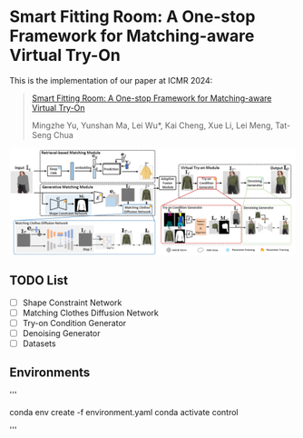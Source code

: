 # Smart Fitting Room: A One-stop Framework for Matching-aware Virtual Try-On
This is the implementation of our paper at ICMR 2024:
> [Smart Fitting Room: A One-stop Framework for Matching-aware Virtual Try-On](https://arxiv.org/abs/2401.16825)
> 
> Mingzhe Yu, Yunshan Ma, Lei Wu*, Kai Cheng, Xue Li, Lei Meng, Tat-Seng Chua

![Model for this project](figures/model.png)

## TODO List
- [ ] Shape Constraint Network
- [ ] Matching Clothes Diffusion Network
- [ ] Try-on Condition Generator
- [ ] Denoising Generator
- [ ] Datasets

## Environments
'''

conda env create -f environment.yaml
conda activate control

'''

